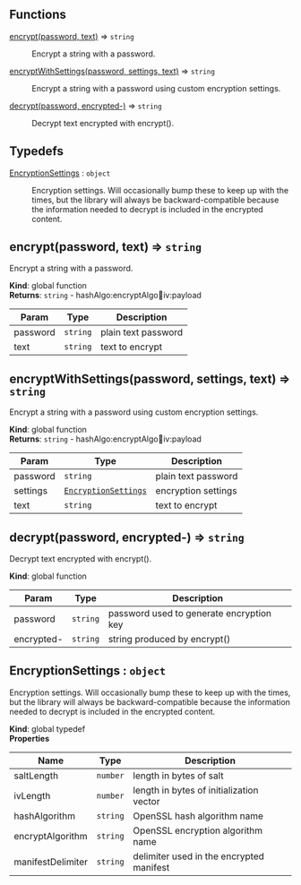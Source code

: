 ## Functions

<dl>
<dt><a href="#encrypt">encrypt(password, text)</a> ⇒ <code>string</code></dt>
<dd><p>Encrypt a string with a password.</p>
</dd>
<dt><a href="#encryptWithSettings">encryptWithSettings(password, settings, text)</a> ⇒ <code>string</code></dt>
<dd><p>Encrypt a string with a password using custom encryption settings.</p>
</dd>
<dt><a href="#decrypt">decrypt(password, encrypted-)</a> ⇒ <code>string</code></dt>
<dd><p>Decrypt text encrypted with encrypt().</p>
</dd>
</dl>

## Typedefs

<dl>
<dt><a href="#EncryptionSettings">EncryptionSettings</a> : <code>object</code></dt>
<dd><p>Encryption settings. Will occasionally bump these to keep up with the times, but 
the library will always be backward-compatible because the information needed to
decrypt is included in the encrypted content.</p>
</dd>
</dl>

<a name="encrypt"></a>

## encrypt(password, text) ⇒ <code>string</code>
Encrypt a string with a password.

**Kind**: global function  
**Returns**: <code>string</code> - hashAlgo:encryptAlgo:salt:iv:payload  

| Param | Type | Description |
| --- | --- | --- |
| password | <code>string</code> | plain text password |
| text | <code>string</code> | text to encrypt |

<a name="encryptWithSettings"></a>

## encryptWithSettings(password, settings, text) ⇒ <code>string</code>
Encrypt a string with a password using custom encryption settings.

**Kind**: global function  
**Returns**: <code>string</code> - hashAlgo:encryptAlgo:salt:iv:payload  

| Param | Type | Description |
| --- | --- | --- |
| password | <code>string</code> | plain text password |
| settings | [<code>EncryptionSettings</code>](#EncryptionSettings) | encryption settings |
| text | <code>string</code> | text to encrypt |

<a name="decrypt"></a>

## decrypt(password, encrypted-) ⇒ <code>string</code>
Decrypt text encrypted with encrypt().

**Kind**: global function  

| Param | Type | Description |
| --- | --- | --- |
| password | <code>string</code> | password used to generate encryption key |
| encrypted- | <code>string</code> | string produced by encrypt() |

<a name="EncryptionSettings"></a>

## EncryptionSettings : <code>object</code>
Encryption settings. Will occasionally bump these to keep up with the times, but 
the library will always be backward-compatible because the information needed to
decrypt is included in the encrypted content.

**Kind**: global typedef  
**Properties**

| Name | Type | Description |
| --- | --- | --- |
| saltLength | <code>number</code> | length in bytes of salt |
| ivLength | <code>number</code> | length in bytes of initialization vector |
| hashAlgorithm | <code>string</code> | OpenSSL hash algorithm name |
| encryptAlgorithm | <code>string</code> | OpenSSL encryption algorithm name |
| manifestDelimiter | <code>string</code> | delimiter used in the encrypted manifest |

